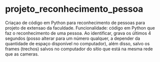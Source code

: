 # projeto_reconhecimento_pessoa
Criaçao de código em Python para reconhecimento de pessoas para projeto de extensao da faculdade.
Funcionalidade: código em Python que faz o reconhecimento de uma pessoa. Ao identificar, grava os últimos 4 segundos (posso alterar para um número qualquer, a depender da quantidade de espaço disponível no computador), além disso, salvo os frames (trechos) salvos no computador do sítio que está na mesma rede que as cameras.
